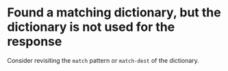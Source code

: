 # Found a matching dictionary, but the dictionary is not used for the response

Consider revisiting the `match` pattern or `match-dest` of the dictionary.
